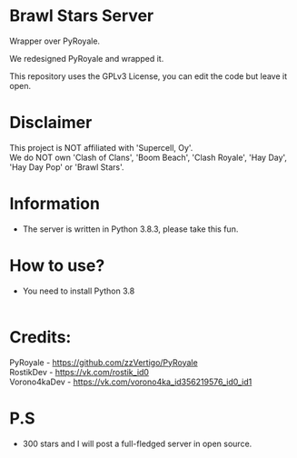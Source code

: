 # Brawl Stars Server
Wrapper over PyRoyale.

We redesigned PyRoyale and wrapped it.

This repository uses the GPLv3 License, you can edit the code but leave it open.

# Disclaimer
 This project is NOT affiliated with 'Supercell, Oy'.<br>
 We do NOT own 'Clash of Clans', 'Boom Beach', 'Clash Royale', 'Hay Day', 'Hay Day Pop' or 'Brawl Stars'.

# Information
 - The server is written in Python 3.8.3, please take this fun.
 
# How to use?
 - You need to install Python 3.8
<br><br>
# Credits:
  PyRoyale - https://github.com/zzVertigo/PyRoyale<br>
  RostikDev - https://vk.com/rostik_id0<br>
  Vorono4kaDev - https://vk.com/vorono4ka_id356219576_id0_id1
 
# P.S
  - 300 stars and I will post a full-fledged server in open source.
